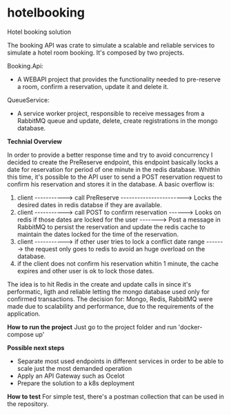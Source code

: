 # hotelbooking
Hotel booking solution

The booking API was crate to simulate a scalable and reliable services to simulate a hotel room booking. It's composed by two projects.

Booking.Api:
  - A WEBAPI project that provides the functionality needed to pre-reserve a room, confirm a reservation, update it and delete it.

QueueService:
  - A service worker project, responsible to receive messages from a RabbitMQ queue and update, delete, create registrations in the mongo database.

**Technial Overview**

In order to provide a better response time and try to avoid concurrency I decided to create the PreReserve endpoint, this endpoint basically locks a date for reservation for period of one minute in the redis database. Whithin this time, it's possible to the API user to send a POST reservation request to confirm his reservation and stores it in the database. A basic overflow is:

1) client -----------> call PreReserve -----------------------> Locks the desired dates in redis databse if they are available.
2) client -----------> call POST to confirm reservation ------> Looks on redis if those dates are locked for the user -------> Post a message in RabbitMQ to persist the reservation and update the redis cache to maintain the dates locked for the time of the reservation.
3) client -----------> if other user tries to lock a conflict date range -------> the request only goes to redis to avoid an huge overload on the database.
4) if the client does not confirm his reservation whitin 1 minute, the cache expires and other user is ok to lock those dates.

The idea is to hit Redis in the create and update calls in since it's performatic, ligth and reliable letting the mongo database used only for confirmed transactions.
The decision for: Mongo, Redis, RabbitMQ were made due to scalability and performance, due to the requirements of the application.

**How to run the project**
Just go to the project folder and run 'docker-compose up'

**Possible next steps**
- Separate most used endpoints in different services in order to be able to scale just the most demanded operation
- Apply an API Gateway such as Ocelot
- Prepare the solution to a k8s deployment

**How to test**
For simple test, there's a postman collection that can be used in the repository.
